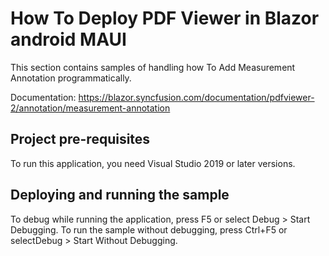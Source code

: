 # How To Deploy PDF Viewer in Blazor android MAUI

This section contains samples of handling how To Add Measurement Annotation programmatically.

Documentation: https://blazor.syncfusion.com/documentation/pdfviewer-2/annotation/measurement-annotation

## Project pre-requisites
To run this application, you need Visual Studio 2019 or later versions.

## Deploying and running the sample
To debug while running the application, press F5 or select Debug > Start Debugging. To run the sample without debugging, press Ctrl+F5 or selectDebug > Start Without Debugging.